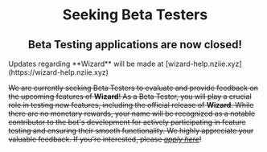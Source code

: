 <h1 style="text-align: center;">Seeking Beta Testers</h1>
<h2 style="text-align: center;">Beta Testing applications are now closed!</h2>
Updates regarding **Wizard** will be made at [wizard-help.nziie.xyz](https://wizard-help.nziie.xyz)

~~We are currently seeking Beta Testers to evaluate and provide feedback on the upcoming features of **Wizard**! As a Beta Tester, you will play a crucial role in testing new features, including the official release of **Wizard**. While there are no monetary rewards, your name will be recognized as a notable contributor to the bot's development for actively participating in feature testing and ensuring their smooth functionality. We highly appreciate your valuable feedback. If you're interested, please _[apply here](https://forms.gle/xRRx6FBAT2cMpVRF7)_!~~